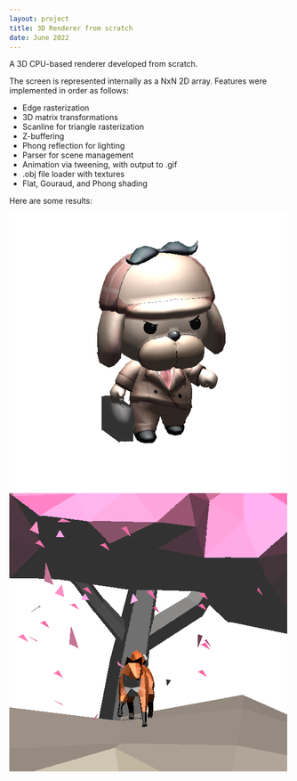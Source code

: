 ```yaml
---
layout: project
title: 3D Renderer from scratch
date: June 2022
---
```


A 3D CPU-based renderer developed from scratch.

The screen is represented internally as a NxN 2D array. Features were implemented in order as follows:
- Edge rasterization
- 3D matrix transformations
- Scanline for triangle rasterization
- Z-buffering
- Phong reflection for lighting
- Parser for scene management
- Animation via tweening, with output to .gif
- .obj file loader with textures
- Flat, Gouraud, and Phong shading

Here are some results:

![Dog](/assets/images/835.png)
![Fox](/assets/images/836.gif)
